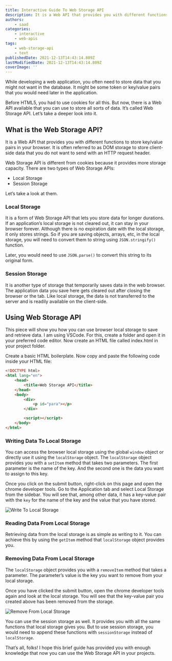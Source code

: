 ```yaml
---
title: Interactive Guide To Web Storage API
description: It is a Web API that provides you with different functions to store key/value pairs in your browser. Let's take a deeper look at it. In this piece, let's take a look at how you can use web storage API in your websites.
authors:
    - saad
categories:
    - interactive
    - web-apis
tags:
    - web-storage-api
    - text
publishedDate: 2021-12-13T14:43:14.809Z
lastModifiedDate: 2021-12-13T14:43:14.809Z
coverImage: ''
---
```


<Lead>

While developing a web application, you often need to store data that you might not want in the database. It might be some token or key/value pairs that you would need later in the application.

</Lead>

Before HTML5, you had to use cookies for all this. But now, there is a Web API available that you can use to store all sorts of data. It’s called Web Storage API. Let’s take a deeper look into it.

## What is the Web Storage API?

It is a Web API that provides you with different functions to store key/value pairs in your browser. It is often referred to as DOM storage to store client-side data that you do not want to send with an HTTP request header.

Web Storage API is different from cookies because it provides more storage capacity. There are two types of Web Storage APIs:

-   Local Storage
-   Session Storage

Let’s take a look at them.

### Local Storage

It is a form of Web Storage API that lets you store data for longer durations. If an application’s local storage is not cleared out, it can stay in your browser forever. Although there is no expiration date with the local storage, it only stores strings. So if you are saving objects, arrays, etc, in the local storage, you will need to convert them to string using `JSON.stringify()` function.

Later, you would need to use `JSON.parse()` to convert this string to its original form.

### Session Storage

It is another type of storage that temporarily saves data in the web browser. The application data you save here gets cleared out after closing the browser or the tab. Like local storage, the data is not transferred to the server and is readily available on the client-side.

## Using Web Storage API

This piece will show you how you can use browser local storage to save and retrieve data. I am using VSCode. For this, create a folder and open it in your preferred code editor. Now create an HTML file called index.html in your project folder.

Create a basic HTML boilerplate. Now copy and paste the following code inside your HTML file:

```html
<!DOCTYPE html>
<html lang="en">
	<head>
		<title>Web Storage API</title>
	</head>
	<body>
		<div>
			<p id="para"></p>
		</div>

		<script></script>
	</body>
</html>
```

### Writing Data To Local Storage

You can access the browser local storage using the global `window` object or directly use it using the `localStorage` object. The `localStorage` object provides you with a `setItem` method that takes two parameters. The first parameter is the name of the key. And the second one is the data you want to assign to this key.

<LearnLocalStorage showWriteOperation />

Once you click on the submit button, right-click on this page and open the chrome developer tools. Go to the Application tab and select Local Storage from the sidebar. You will see that, among other data, it has a key-value pair with the `key` for the name of the key and the value that you have stored.

![Write To Local Storage](https://raw.githubusercontent.com/RapidAPI/DevRel-Stack-Data/1474911ae42073cc6622b4d86d0d1a7290b15b55/guides/posts/web-storage-api/images/write.png)

### Reading Data From Local Storage

Retrieving data from the local storage is as simple as writing to it. You can achieve this by using the `getItem` method that `localStorage` object provides you.

<LearnLocalStorage showReadOperation />

### Removing Data From Local Storage

The `localStorage` object provides you with a `removeItem` method that takes a parameter. The parameter’s value is the key you want to remove from your local storage.

<LearnLocalStorage showRemoveOperation />

Once you have clicked the submit button, open the chrome developer tools again and look at the local storage. You will see that the key-value pair you created above has been removed from the storage.

![Remove From Local Storage](https://raw.githubusercontent.com/RapidAPI/DevRel-Stack-Data/1474911ae42073cc6622b4d86d0d1a7290b15b55/guides/posts/web-storage-api/images/remove.png)

You can use the session storage as well. It provides you with all the same functions that local storage gives you. But to use session storage, you would need to append these functions with `sessionStorage` instead of `localStorage`.

That’s all, folks! I hope this brief guide has provided you with enough knowledge that now you can use the Web Storage API in your projects.
